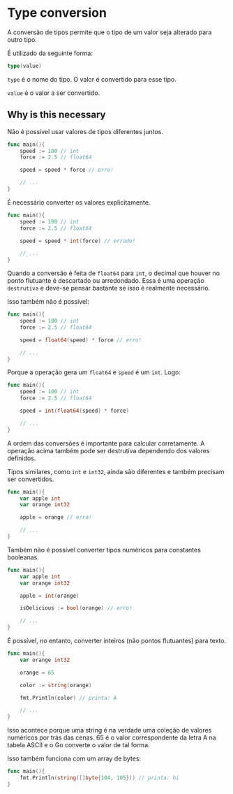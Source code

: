 # Type conversion

A conversão de tipos permite que o tipo de um valor seja alterado para outro tipo.

É utilizado da seguinte forma:

```go
type(value)
```

`type` é o nome do tipo. O valor é convertido para esse tipo.

`value` é o valor a ser convertido.

## Why is this necessary

Não é possível usar valores de tipos diferentes juntos.

```go
func main(){
    speed := 100 // int
    force := 2.5 // float64

    speed = speed * force // erro!

    // ...
}
```

É necessário converter os valores explicitamente.

```go
func main(){
    speed := 100 // int
    force := 2.5 // float64

    speed = speed * int(force) // errado!

    // ...
}
```

Quando a conversão é feita de `float64` para `int`, o decimal que houver no ponto flutuante é descartado ou arredondado. Essa é uma operação `destrutiva` e deve-se pensar bastante se isso é realmente necessário.

Isso também não é possível:

```go
func main(){
    speed := 100 // int
    force := 2.5 // float64

    speed = float64(speed) * force // erro!

    // ...
}
```

Porque a operação gera um `float64` e `speed` é um `int`. Logo:

```go
func main(){
    speed := 100 // int
    force := 2.5 // float64

    speed = int(float64(speed) * force)

    // ...
}
```

A ordem das conversões é importante para calcular corretamente. A operação acima também pode ser destrutiva dependendo dos valores definidos.

Tipos similares, como `int` e `int32`, ainda são diferentes e também precisam ser convertidos.

```go
func main(){
    var apple int
    var orange int32

    apple = orange // erro!

    // ...
}
```

Também não é possível converter tipos numéricos para constantes booleanas.

```go
func main(){
    var apple int
    var orange int32

    apple = int(orange)

    isDelicious := bool(orange) // erro!

    // ...
}
```

É possível, no entanto, converter inteiros (não pontos flutuantes) para texto.

```go
func main(){
    var orange int32

    orange = 65

    color := string(orange)

    fmt.Println(color) // printa: A

    // ...
}
```

Isso acontece porque uma string é na verdade uma coleção de valores numéricos por trás das cenas. 65 é o valor correspondente da letra A na tabela ASCII e o Go converte o valor de tal forma.

Isso também funciona com um array de bytes:

```go
func main(){
    fmt.Println(string([]byte{104, 105})) // printa: hi
}
```
